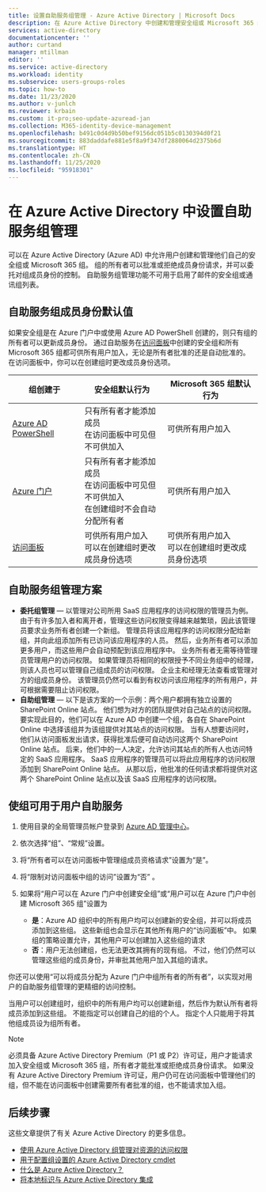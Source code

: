 ```yaml
---
title: 设置自助服务组管理 - Azure Active Directory | Microsoft Docs
description: 在 Azure Active Directory 中创建和管理安全组或 Microsoft 365 组，并请求安全组或 Microsoft 365 组成员身份
services: active-directory
documentationcenter: ''
author: curtand
manager: mtillman
editor: ''
ms.service: active-directory
ms.workload: identity
ms.subservice: users-groups-roles
ms.topic: how-to
ms.date: 11/23/2020
ms.author: v-junlch
ms.reviewer: krbain
ms.custom: it-pro;seo-update-azuread-jan
ms.collection: M365-identity-device-management
ms.openlocfilehash: b491c0d4d9b50bef9156dc051b5c0130394d0f21
ms.sourcegitcommit: 883daddafe881e5f8a9f347df2880064d2375b6d
ms.translationtype: HT
ms.contentlocale: zh-CN
ms.lasthandoff: 11/25/2020
ms.locfileid: "95918301"
---
```

# <a name="set-up-self-service-group-management-in-azure-active-directory"></a>在 Azure Active Directory 中设置自助服务组管理 

可以在 Azure Active Directory (Azure AD) 中允许用户创建和管理他们自己的安全组或 Microsoft 365 组。 组的所有者可以批准或拒绝成员身份请求，并可以委托对组成员身份的控制。 自助服务组管理功能不可用于启用了邮件的安全组或通讯组列表。

## <a name="self-service-group-membership-defaults"></a>自助服务组成员身份默认值

如果安全组是在 Azure 门户中或使用 Azure AD PowerShell 创建的，则只有组的所有者可以更新成员身份。 通过自助服务在[访问面板](https://account.activedirectory.windowsazure.cn/r#/joinGroups)中创建的安全组和所有 Microsoft 365 组都可供所有用户加入，无论是所有者批准的还是自动批准的。 在访问面板中，你可以在创建组时更改成员身份选项。

组创建于 | 安全组默认行为 | Microsoft 365 组默认行为
------------------ | ------------------------------- | ---------------------------------
[Azure AD PowerShell](../enterprise-users/groups-settings-cmdlets.md) | 只有所有者才能添加成员<br>在访问面板中可见但不可供加入 | 可供所有用户加入
[Azure 门户](https://portal.azure.cn) | 只有所有者才能添加成员<br>在访问面板中可见但不可供加入<br>在创建组时不会自动分配所有者 | 可供所有用户加入
[访问面板](https://account.activedirectory.windowsazure.cn/r#/joinGroups) | 可供所有用户加入<br>可以在创建组时更改成员身份选项 | 可供所有用户加入<br>可以在创建组时更改成员身份选项

## <a name="self-service-group-management-scenarios"></a>自助服务组管理方案

* **委托组管理** — 以管理对公司所用 SaaS 应用程序的访问权限的管理员为例。 由于有许多加入者和离开者，管理这些访问权限变得越来越繁琐，因此该管理员要求业务所有者创建一个新组。 管理员将该应用程序的访问权限分配给新组，并向此组添加所有已访问该应用程序的人员。 然后，业务所有者可以添加更多用户，而这些用户会自动预配到该应用程序中。 业务所有者无需等待管理员管理用户的访问权限。 如果管理员将相同的权限授予不同业务组中的经理，则该人员也可以管理自己组成员的访问权限。 企业主和经理无法查看或管理对方的组成员身份。 该管理员仍然可以看到有权访问该应用程序的所有用户，并可根据需要阻止访问权限。
* **自助组管理** — 以下是该方案的一个示例：两个用户都拥有独立设置的 SharePoint Online 站点。 他们想为对方的团队提供对自己站点的访问权限。 要实现此目的，他们可以在 Azure AD 中创建一个组，各自在 SharePoint Online 中选择该组并为该组提供对其站点的访问权限。 当有人想要访问时，他们从访问面板发出请求，获得批准后便可自动访问这两个 SharePoint Online 站点。 后来，他们中的一人决定，允许访问其站点的所有人也访问特定的 SaaS 应用程序。 SaaS 应用程序的管理员可以将此应用程序的访问权限添加到 SharePoint Online 站点。 从那以后，他批准的任何请求都将提供对这两个 SharePoint Online 站点以及该 SaaS 应用程序的访问权限。

## <a name="make-a-group-available-for-user-self-service"></a>使组可用于用户自助服务

1. 使用目录的全局管理员帐户登录到 [Azure AD 管理中心](https://portal.azure.cn)。
1. 依次选择“组”、“常规”设置。 
1. 将“所有者可以在访问面板中管理组成员资格请求”设置为“是”。 
1. 将“限制对访问面板中组的访问”设置为“否” 。
1. 如果将“用户可以在 Azure 门户中创建安全组”或“用户可以在 Azure 门户中创建 Microsoft 365 组”设置为

    - **是**：Azure AD 组织中的所有用户均可以创建新的安全组，并可以将成员添加到这些组。 这些新组也会显示在其他所有用户的“访问面板”中。 如果组的策略设置允许，其他用户可以创建加入这些组的请求
    - **否**：用户无法创建组，也无法更改其拥有的现有组。 不过，他们仍然可以管理这些组的成员身份，并审批其他用户加入其组的请求。

你还可以使用“可以将成员分配为 Azure 门户中组所有者的所有者”，以实现对用户的自助服务组管理的更精细的访问控制。

当用户可以创建组时，组织中的所有用户均可以创建新组，然后作为默认所有者将成员添加到这些组。 不能指定可以创建自己的组的个人。 指定个人只能用于将其他组成员设为组所有者。

> [!NOTE]
> 必须具备 Azure Active Directory Premium（P1 或 P2）许可证，用户才能请求加入安全组或 Microsoft 365 组，所有者才能批准或拒绝成员身份请求。 如果没有 Azure Active Directory Premium 许可证，用户仍可在访问面板中管理他们的组，但不能在访问面板中创建需要所有者批准的组，也不能请求加入组。

## <a name="next-steps"></a>后续步骤

这些文章提供了有关 Azure Active Directory 的更多信息。

* [使用 Azure Active Directory 组管理对资源的访问权限](../fundamentals/active-directory-manage-groups.md)
* [用于配置组设置的 Azure Active Directory cmdlet](../enterprise-users/groups-settings-cmdlets.md)
* [什么是 Azure Active Directory？](../fundamentals/active-directory-whatis.md)
* [将本地标识与 Azure Active Directory 集成](../hybrid/whatis-hybrid-identity.md)

